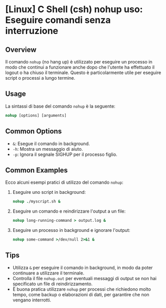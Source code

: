 # [Linux] C Shell (csh) nohup uso: Eseguire comandi senza interruzione

## Overview
Il comando `nohup` (no hang up) è utilizzato per eseguire un processo in modo che continui a funzionare anche dopo che l'utente ha effettuato il logout o ha chiuso il terminale. Questo è particolarmente utile per eseguire script o processi a lungo termine.

## Usage
La sintassi di base del comando `nohup` è la seguente:

```csh
nohup [options] [arguments]
```

## Common Options
- `&`: Esegue il comando in background.
- `-h`: Mostra un messaggio di aiuto.
- `-p`: Ignora il segnale SIGHUP per il processo figlio.

## Common Examples
Ecco alcuni esempi pratici di utilizzo del comando `nohup`:

1. Eseguire uno script in background:
   ```csh
   nohup ./myscript.sh &
   ```

2. Eseguire un comando e reindirizzare l'output a un file:
   ```csh
   nohup long-running-command > output.log &
   ```

3. Eseguire un processo in background e ignorare l'output:
   ```csh
   nohup some-command >/dev/null 2>&1 &
   ```

## Tips
- Utilizza `&` per eseguire il comando in background, in modo da poter continuare a utilizzare il terminale.
- Controlla il file `nohup.out` per eventuali messaggi di output se non hai specificato un file di reindirizzamento.
- È buona pratica utilizzare `nohup` per processi che richiedono molto tempo, come backup o elaborazioni di dati, per garantire che non vengano interrotti.